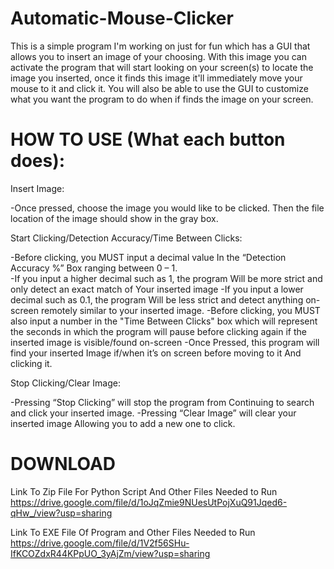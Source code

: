 
# Automatic-Mouse-Clicker
This is a simple program I'm working on just for fun which has a GUI that allows you to insert an image of your choosing.
With this image you can activate the program that will start looking on your screen(s) to locate the image you inserted,
 once it finds this image it'll immediately move your mouse to it and click it.
You will also be able to use the GUI to customize what you want the program to do when if finds the image on your screen.

# HOW TO USE (What each button does):

Insert Image:

-Once pressed, choose the image you would
 like to be clicked. Then the file location
 of the image should show in the gray box.
 
 
Start Clicking/Detection Accuracy/Time Between Clicks:

 -Before clicking, you MUST input a decimal value
  In the “Detection Accuracy %” Box ranging between
  0 – 1.  
 -If you input a higher decimal such as 1, the program
  Will be more strict and only detect an exact match of
  Your inserted image
 -If you input a lower decimal such as 0.1, the program
  Will be less strict and detect anything on-screen 
  remotely similar to your inserted image.
 -Before clicking, you MUST also input a number in the
  "Time Between Clicks" box which will represent the 
  seconds in which the program will pause before clicking
  again if the inserted image is visible/found on-screen
 -Once Pressed, this program will find your inserted
  Image if/when it’s on screen before moving to it
  And clicking it.
 
 
Stop Clicking/Clear Image:

 -Pressing “Stop Clicking” will stop the program from
  Continuing to search and click your inserted image.
 -Pressing “Clear Image” will clear your inserted image
  Allowing you to add a new one to click.


# DOWNLOAD

Link To Zip File For Python Script And Other Files Needed to Run
https://drive.google.com/file/d/1oJqZmie9NUesUtPojXuQ91Jqed6-qHw_/view?usp=sharing

Link To EXE File Of Program and Other Files Needed to Run
https://drive.google.com/file/d/1V2f56SHu-IfKCOZdxR44KPpUO_3yAjZm/view?usp=sharing
